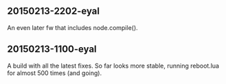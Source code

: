 20150213-2202-eyal
------------------

An even later fw that includes node.compile().

20150213-1100-eyal
----------------------

A build with all the latest fixes. So far looks more stable, running reboot.lua for almost 500 times (and going).

